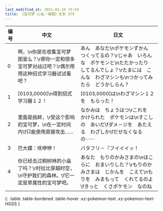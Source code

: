 ```yaml
---
last_modified_at: 2021-01-24 15:54
title: 《宝可梦 心金／魂银》文本 379
---
```

| 编号 | 中文 | 日文 |
| ---- | ---- | ---- |
| 0 | 啊，\n你是在收集宝可梦图鉴么？\r那你一定和很多宝可梦对战过吧？\r偶尔用用这种招式学习器试试看吧？ | あん　あなた\nポケモンずかん　つくってるの？\rじゃあ　いろんな　ポケモンと\nたたかったり　してるんでしょ？\rたまには　こんな　わざマシンも\nつかってみたら　どうかしらん？ |
| 1 | [0103,0000]\n得到招式学习器１２！ | [0103,0000]は\nわざマシン１２を　もらった！ |
| 2 | 里面是挑衅，\r受这个影响的宝可梦，\n在一定时间内\f只能使用直接攻击…… | なかみは　ちょうはつ\rこれを　かけられた　ポケモンは\nすこしの　あいだ\fダメ－ジを　あたえる　わざしか\fだせなくなるの⋯⋯ |
| 3 | 巴大蝶：呒咿咿！ | バタフリ－『フイイイッ！ |
| 4 | 你已经去过桐树林的小庙了吗？\r时拉比穿越时空，\n守护我们的森林。\f它一定是草属性的宝可梦吧。 | あなた　もりのかみさまの\nほこらに　おまいりした？\rもりのかみさまは　じかんを　こえて\nもりを　みまもって　くれてるのよ\fきっと　くさポケモン　なのね |
{: .table .table-bordered .table-hover .xz-pokemon-text .xz-pokemon-text-HGSS }